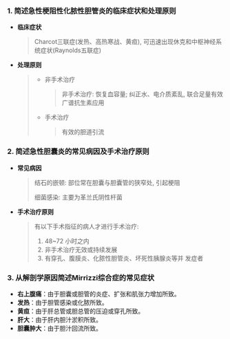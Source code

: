 ### 1. 简述急性梗阻性化脓性胆管炎的临床症状和处理原则

- **临床症状**
    > Charcot三联症(发热、高热寒战、黄疸), 可迅速出现休克和中枢神经系统症状(Raynolds五联症)
- **处理原则**
    > - 非手术治疗
    >   > 非手术治疗: 恢复血容量; 纠正水、电介质紊乱, 联合足量有效广谱抗生素应用
    > - 手术治疗
    >   > 有效的胆道引流

### 2. 简述急性胆囊炎的常见病因及手术治疗原则

- **常见病因**
    > 结石的嵌顿: 部位常在胆囊与胆囊管的狭窄处, 引起梗阻
    > 
    > 细菌感染: 主要为革兰氏阴性杆菌
- **手术治疗原则**
    > 有以下手术指征的病人才进行手术治疗: 
    > 1. 48~72 小时之内
    > 2. 非手术治疗无效或持续发展
    > 3. 有穿孔、腹膜炎、化脓性胆管炎、坏死性胰腺炎等并
    发症者

### 3. 从解剖学原因简述Mirrizzi综合症的常见症状

- **右上腹痛**：由于胆囊或胆管的炎症、扩张和肌张力增加所致。
- **发热**：由于胆管感染或化脓所致。
- **黄疸**：由于肝总管或胆总管的压迫或穿孔所致。
- **肝大**：由于肝内胆汁淤积所致。
- **胆囊肿大**：由于胆汁回流所致。